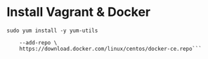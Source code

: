 # Install Vagrant & Docker

```sudo yum install -y yum-utils```
```sudo yum-config-manager \
    --add-repo \
    https://download.docker.com/linux/centos/docker-ce.repo```
